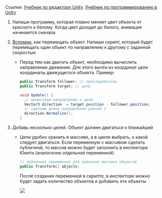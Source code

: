 Ссылки: [Учебник по редактору Unity](http://unity3d.unium.ru/). [Учебник по программированию в Unity](https://github.com/UniumGames/Lessons)

1. Напиши программу, которая плавно меняет цвет объекта от красного к белому. Когда цвет доходит до белого, анимация начинается сначала

2. [Вспомни](https://github.com/UniumGames/Lessons/blob/master/10/README.md#%D0%94%D0%B2%D0%B8%D0%B6%D0%B5%D0%BD%D0%B8%D0%B5-%D0%BE%D0%B1%D1%8A%D0%B5%D0%BA%D1%82%D0%B0), как перемещать объект. Напиши скрипт, который будет перемещать один объект по направлению к другому с заданной скоростью

   - Перед тем как двигать объект, необходимо вычислить направление движения. Для этого вычти из координат цели координаты движущегося объекта. Пример:

      ```csharp
      public Transform follower; // преследователь
      public Transform target; // цель

      void Update() {
      	// вычисляем направление к цели
      	Vector3 direction  = target.position - follower.position;
      	// сделаем длину направления равной 1
      	direction.Normalize();
      }
      ```

3. Добавь несколько целей. Объект должен двигаться к ближайшей

   - Цели удобно хранить в массиве, а в цикле выбрать, к какой следует двигаться. Если переменную с массивом сделать публичной, то массив можно будет заполнить в инспекторе Юнити (аналогично отдельной переменной)

      ```csharp
      // публичная переменная для хранения массива объектов
      public Transform[] objects; 
      ```

      После создания переменной в скрипте, в инспекторе можно будет задать количество объектов и добавить эти объекты

      ![](https://api.monosnap.com/rpc/file/download?id=m9HTpKNC550fMq310xipurENz7eETt)
